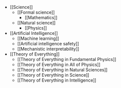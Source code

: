- [[Science]]
	- [[Formal science]]
		- [[Mathematics]]
	- [[Natural science]]
		- [[Physics]]
- [[Artificial Intelligence]]
	- [[Machine learning]]
	- [[Artificial intelligence safety]]
	- [[Mechanistic interpretability]]
- [[Theory of Everything]]
	- [[Theory of Everything in Fundamental Physics]]
	- [[Theory of Everything in All of Physics]]
	- [[Theory of Everything in Natural Sciences]]
	- [[Theory of Everything in Science]]
	- [[Theory of Everything in Intelligence]]
